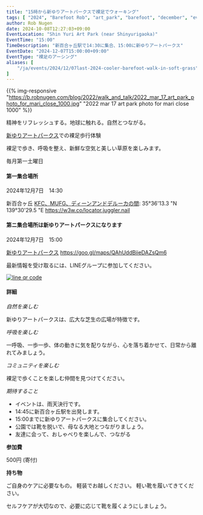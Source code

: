 ```yaml
---
title: "15時から新ゆりアートパークスで裸足でウォーキング"
tags: [ "2024", "Barefoot Rob", "art_park", "barefoot", "december", "event", "walk", "はだし", "新百合ヶ丘駅", "裸足のロブ" ]
author: Rob Nugen
date: 2024-10-08T12:27:03+09:00
EventLocation: "Shin Yuri Art Park (near Shinyurigaoka)"
EventTime: "15:00"
TimeDescription: "新百合ヶ丘駅で14:30に集合、15:00に新ゆりアートパークス"
EventDate: "2024-12-07T15:00:00+09:00"
EventType: "裸足のアーシング"
aliases: [
    "/ja/events/2024/12/07last-2024-cooler-barefoot-walk-in-soft-grass",
]
---
```


{{% img-responsive "https://b.robnugen.com/blog/2022/walk_and_talk/2022_mar_17_art_park_photo_for_mari_close_1000.jpg" "2022 mar 17 art park photo for mari close 1000" %}}

精神をリフレッシュする。地球に触れる。自然とつながる。

[新ゆりアートパークス](http://www.airgreen.info/artparks.html)での裸足歩行体験

裸足で歩き、呼吸を整え、新鮮な空気と美しい草原を楽しみます。

毎月第一土曜日

#### 第一集合場所

2024年12月7日　14:30

新百合ヶ丘 [KFC、MUFG、ディーンアンドデルーカの間](https://goo.gl/maps/aoY2j7WxkNjSC2u98): 35°36'13.3 "N 139°30'29.5 "E https://w3w.co/locator.juggler.nail

#### 第ニ集合場所は新ゆりアートパークスになります

2024年12月7日　15:00

[新ゆりアートパークス](http://www.airgreen.info/artparks.html) https://goo.gl/maps/QAhUddBiieDAZsQm6

最新情報を受け取るには、LINEグループに参加してください。

[![line qr code](//b.robnugen.com/blog/2021/thumbs/2021_sep_25_rob_line_qr_code_text_walk_and_talk.jpg)](//b.robnugen.com/blog/2021/2021_sep_25_rob_line_qr_code_text_walk_and_talk.jpg)

#### 詳細

*自然を楽しむ*

新ゆりアートパークスは、広大な芝生の広場が特徴です。

*呼吸を楽しむ*

一呼吸、一歩一歩、体の動きに気を配りながら、心を落ち着かせて、日常から離れてみましょう。

*コミュニティを楽しむ*

裸足で歩くことを楽しむ仲間を見つけてください。

*期待すること*

* イベントは、雨天決行です。
* 14:45に新百合ヶ丘駅を出発します。
* 15:00までに新ゆりアートパークスに集合してください。
* 公園では靴を脱いで、母なる大地とつながりましょう。
* 友達に会って、おしゃべりを楽しんで、つながる

**参加費**

500円 (寄付)

**持ち物**

ご自身のケアに必要なもの。 軽装でお越しください。
軽い靴を履いてきてください。

セルフケアが大切なので、必要に応じて靴を履くようにしましょう。
